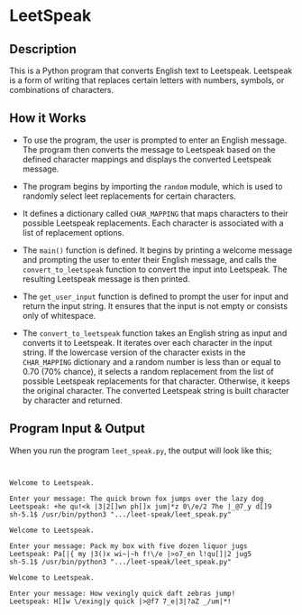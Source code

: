 # LeetSpeak

## Description

This is a Python program that converts English text to Leetspeak. Leetspeak is a form of writing that replaces certain letters with numbers, symbols, or combinations of characters.

## How it Works

- To use the program, the user is prompted to enter an English message. The program then converts the message to Leetspeak based on the defined character mappings and displays the converted Leetspeak message.

- The program begins by importing the `random` module, which is used to randomly select leet replacements for certain characters.

- It defines a dictionary called `CHAR_MAPPING` that maps characters to their possible Leetspeak replacements. Each character is associated with a list of replacement options.

- The `main()` function is defined. It begins by printing a welcome message and prompting the user to enter their English message, and calls the `convert_to_leetspeak` function to convert the input into Leetspeak. The resulting Leetspeak message is then printed.

- The `get_user_input` function is defined to prompt the user for input and return the input string. It ensures that the input is not empty or consists only of whitespace.

- The `convert_to_leetspeak` function takes an English string as input and converts it to Leetspeak. It iterates over each character in the input string. If the lowercase version of the character exists in the `CHAR_MAPPING` dictionary and a random number is less than or equal to 0.70 (70% chance), it selects a random replacement from the list of possible Leetspeak replacements for that character. Otherwise, it keeps the original character. The converted Leetspeak string is built character by character and returned.


## Program Input & Output

When you run the program `leet_speak.py`, the output will look like this;

```


Welcome to Leetspeak.

Enter your message: The quick brown fox jumps over the lazy dog
Leetspeak: +he qu!<k |3|2[]wn ph[]x jum|*z 0\/e/2 7he |_@7_y d[]9
sh-5.1$ /usr/bin/python3 ".../leet-speak/leet_speak.py"

Welcome to Leetspeak.

Enter your message: Pack my box with five dozen liquor jugs
Leetspeak: Pa[|{ my |3()x wi~|~h f!\/e |>o7_en l!qu[]|2 jug5
sh-5.1$ /usr/bin/python3 ".../leet-speak/leet_speak.py"

Welcome to Leetspeak.

Enter your message: How vexingly quick daft zebras jump!
Leetspeak: H[]w \/exing|y quick |>@f7 7_e|3|?aZ _/um|*!
```
